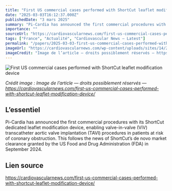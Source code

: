 ```yaml
---
title: "First US commercial cases performed with ShortCut leaflet modification device"
date: "2025-03-03T16:12:37.000Z"
publishedDate: "3 mars 2025"
summary: "Pi-Cardia has announced the first commercial procedures with its ShortCut dedicated leaflet modification device, enabling valve-in-valve (ViV) transcatheter aortic valve implantation (TAVI) procedures in patients at risk of coronary obstruction. This follows the news of ShortCut’s de novo market clearance granted by the US Food and Drug Administration (FDA) in September 2024."
importance: ""
sourceUrl: "https://cardiovascularnews.com/first-us-commercial-cases-performed-with-shortcut-leaflet-modification-device/"
tags: ["France", "Actualité", "Cardiovascular News — Latest"]
permalink: "/papers/2025-03-03-first-us-commercial-cases-performed-with-shortcut-leaflet-modification-device"
imageUrl: "https://cardiovascularnews.com/wp-content/uploads/sites/14/2024/09/Pi-Cardia_shortcut_comparision_4K_Transparent-Copy-2-1024x709.png"
imageCredit: "Image de l’article — droits possiblement réservés — https://cardiovascularnews.com/first-us-commercial-cases-performed-with-shortcut-leaflet-modification-device/"
---
```


![First US commercial cases performed with ShortCut leaflet modification device](https://cardiovascularnews.com/wp-content/uploads/sites/14/2024/09/Pi-Cardia_shortcut_comparision_4K_Transparent-Copy-2-1024x709.png)

*Crédit image : Image de l’article — droits possiblement réservés — https://cardiovascularnews.com/first-us-commercial-cases-performed-with-shortcut-leaflet-modification-device/*

## L’essentiel

Pi-Cardia has announced the first commercial procedures with its ShortCut dedicated leaflet modification device, enabling valve-in-valve (ViV) transcatheter aortic valve implantation (TAVI) procedures in patients at risk of coronary obstruction. This follows the news of ShortCut’s de novo market clearance granted by the US Food and Drug Administration (FDA) in September 2024.

## Lien source

https://cardiovascularnews.com/first-us-commercial-cases-performed-with-shortcut-leaflet-modification-device/
